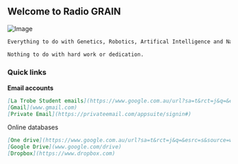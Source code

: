 ## Welcome to Radio GRAIN

![Image](https://upload.wikimedia.org/wikipedia/commons/thumb/3/35/Dimethyltryptamine_2.svg/2000px-Dimethyltryptamine_2.svg.png)

```markdown
Everything to do with Genetics, Robotics, Artifical Intelligence and Nanotechnology.

Nothing to do with hard work or dedication.
```

### Quick links

**Email accounts**

```markdown
[La Trobe Student emails](https://www.google.com.au/url?sa=t&rct=j&q=&esrc=s&source=web&cd=1&cad=rja&uact=8&ved=0ahUKEwij8qbopavSAhULybwKHd90COUQFggiMAA&url=https%3A%2F%2Flogin.microsoftonline.com%2F&usg=AFQjCNH4yDvoDpXiOdf5vddaHUmpjIS-8Q&sig2=ZH6Jg46oERSr8HJDxyxctw)
[Gmail](www.gmail.com)
[Private Email](https://privateemail.com/appsuite/signin#)
```

Online databases

```markdown
[One drive](https://www.google.com.au/url?sa=t&rct=j&q=&esrc=s&source=web&cd=1&cad=rja&uact=8&ved=0ahUKEwjso-vkp6vSAhULwbwKHfgyDwkQFggiMAA&url=https%3A%2F%2Fonedrive.live.com%2Fabout%2Fen-au%2F&usg=AFQjCNHXlUL87cRM7uWSYaFlD0TEduz5Ew&sig2=WPEQzfkWvpomHRIz7UHdUA&bvm=bv.148073327,d.dGc)
[Google Drive](www.google.com/drive)
[Dropbox](https://www.dropbox.com)
```
